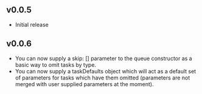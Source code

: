 v0.0.5
------
+ Initial release

v0.0.6
------
+ You can now supply a skip: [] parameter to the queue constructor as a basic way to omit tasks by type.
+ You can now supply a taskDefaults object which will act as a default set of parameters for tasks
which have them omitted (parameters are not merged with user supplied parameters at the moment).